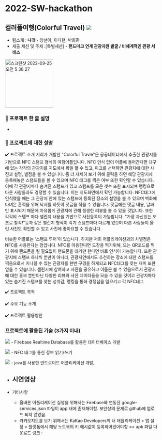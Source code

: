 # 2022-SW-hackathon
## 컬러풀여행(Colorful Travel) <a href="https://github.com/yang1318/2022-SW-hackathon"><img src="https://img.shields.io/badge/GitHub-000000?style=flat-square&logo=GitHub&logoColor=white"/></a>
- 팀소개 : **나래** - 양선아, 이다현, 박희민
- 제출 세션 및 주제 :[특별세션] - **랜드마크 연계 관광자원 발굴 / 비체계적인 관광 서비스**

<img width="159" alt="스크린샷 2022-09-25 오전 5 38 27" src="https://user-images.githubusercontent.com/63386322/192128210-20db1391-411c-4322-bd35-79953db7bf17.png">

  
### 🌈 프로젝트 한 줄 설명
  - 
### 🌈 프로젝트에 대한 설명
  ✔️ 프로젝트 소개
   저희가 개발한 "Colorful Travle"은 공공데이터에서 추출한 관광지를 기반으로 NFC 스탬프 형식의 여행어플입니다. NFC 인식 없이 어플에 들어간다면 대구에 있는 각각의 관광지를 지도에서 확일 할 수 있고, 마크를 선택하면 관광지에 대한 사진과 설명, 별점을 볼 수 있습니다. 좀 더 자세히 보기 위해 클릭을 하면 해당 관광지에 등록해놓은 스탬프들을 볼 수 있으며 NFC 태그를 찍은 여부 또한 확인할 수 있습니다. 이때 각 관광지마다 숨겨진 스탬프가 있고 스탬프를 모은 갯수 또한 표시되며 랭킹으로 다른 사람들과도 경쟁할 수 있습니다. 이는 지도화면에서 확인 가능합니다.
   NFC태그에 인식했을 때는 그 관광지 안에 있는 스탬프에 등록된 장소의 설명을 볼 수 있으며 벽화에 다녀온 흔적을 위해 낙서를 하듯이 댓글을 적을 수 있습니다. 댓글에는 댓글 내용, 날짜만 표시되기 때문에 자유롭게 관광지에 관해 생생한 리뷰를 볼 수 있을 것입니다. 또한 각각의 스탬프 마다 챌린지 내용을 기반으로 사진등록이 가능합니다. "가장 자신있는 포즈로 찰칵!"등과 같은 챌린지 형식이 각기 스탬프마다 다르게 있으며 다른 사람들이 올린 사진도 확인할 수 있고 사진에 좋아요할 수 있습니다.
   
   비슷한 어플로는 '스탬프 투어'이 있습니다. 하지만 저희 어플리케이션과의 차별점은 NFC를 사용한다는 점입니다. NFC를 이용한다면 도장을 찍기위해, 또는 QR코드를 찍기 위해 핸드폰을 킬 필요없이 핸드폰을 대기만 한다면 바로 인식이 가능합니다. 또한 관광지에 스탬프 하나씩 뿐만이 아니라, 관광지안에서도 추천하는 장소에 대한 스탬프를 찍음으로서 지나칠 수 있는 관광지를 한번 구경을 하게되고 NFC태그를 찾는 재미 또한 얻을 수 있습니다. 챌린지에 참여하고 사진을 공유하고 이들은 볼 수 있음으로서 관광지에 대한 홍보 뿐만아닌 다양한 리뷰와 사진 데이터들을 모을 수 있을 것이고 관광지마다 있는 숨겨진 스탬프를 찾는 성취감, 랭킹을 통하 경쟁심을 일으키고 
   각 NFC태그
   
  ✔️ 프로젝트 목적
  
  ✔️ 주요 기능 소개
  
  ✔️ 프로젝트 활용방안
  

### 프로젝트에 활용된 기술 (3가지 이내)

<img src="https://img.shields.io/badge/Firebase-FFCA28?style=flat-square&logo=firebase&logoColor=white"/> - Firebase Realtime Database를 활용한 데이터베이스 개발

<img src="https://img.shields.io/badge/NFC-000080?style=flat-square&logo=NFC&logoColor=white"/> - NFC 태그를 통한 정보 읽기/쓰기

<img src="https://img.shields.io/badge/AndroidStudio-0c70f2?style=flat-square&logo=AndroidStudio&logoColor=92b8b1"/> - java를 사용한 안드로이드 어플리케이션 개발,

- 시연영상
  -
  
- 기타사항
  - 올바른 어플리케이션 실행을 위해서는 Firebase와 연동된 google-services.json 파일이 app 내에 존재해야함. 보안상의 문제로 github에 업로드 되지 않았음.
  - 카카오지도를 보기 위해서는 KaKao Developers의 내 애플리케이션 > 앱 설정 > 플랫폼에서 해당 노트북의 키 해시값이 등록되어있어야함
  => apk 파일 다운로드 링크 :

